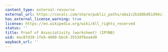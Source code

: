 ```yaml
---
content_type: external-resource
external_url: https://cocalc.com/share/public_paths/a6a1c2b188bd61d94c3dd3bfd5aa73722e8bd38b
has_external_license_warning: true
license: https://en.wikipedia.org/wiki/All_rights_reserved
status: ''
title: Proof of Associativity (worksheet) (IPYNB)
uid: 4ac8fd39-1fe9-4680-bbc6-3553df6ea4d9
wayback_url: ''
---
```

